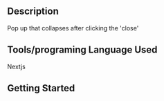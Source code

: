 ## Description
Pop up that collapses after clicking the 'close'
## Tools/programing Language Used
Nextjs 
## Getting Started

